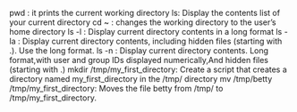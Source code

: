 pwd : it prints the current working directory
ls: Display the contents list of your current directory
cd ~ : changes the working directory to the user’s home directory
ls -l : Display current directory contents in a long format
ls -la : Display current directory contents, including hidden files (starting with .). Use the long format.
ls -n : Display current directory contents. Long format,with user and group IDs displayed numerically,And hidden files (starting with .)
mkdir /tmp/my_first_directory: Create a script that creates a directory named my_first_directory in the /tmp/ directory
mv /tmp/betty /tmp/my_first_directory: Moves the file betty from /tmp/ to /tmp/my_first_directory.
